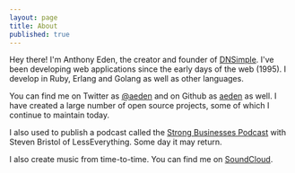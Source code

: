 ```yaml
---
layout: page
title: About
published: true
---
```


Hey there! I'm Anthony Eden, the creator and founder of [DNSimple](https://dnsimple.com). I've been developing web applications since the early days of the web (1995). I develop in Ruby, Erlang and Golang as well as other languages.

You can find me on Twitter as [@aeden](http://twitter.com/aeden) and on Github as [aeden](https://github.com/aeden) as well. I have created a large number of open source projects, some of which I continue to maintain today.

I also used to publish a podcast called the [Strong Businesses Podcast](http://strongbusinessespodcast.com) with Steven Bristol of LessEverything. Some day it may return.

I also create music from time-to-time. You can find me on [SoundCloud](https://soundcloud.com/the-other-aeden).
